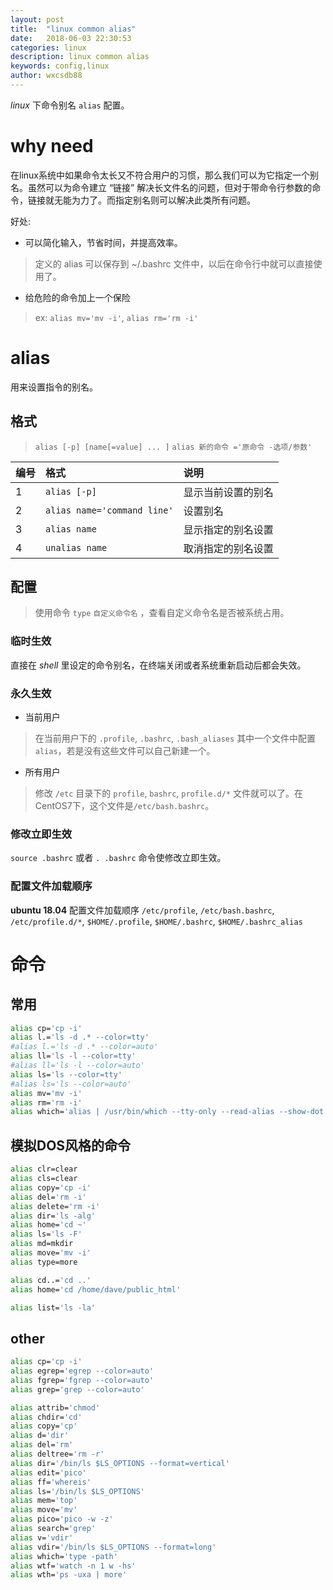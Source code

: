 ```yaml
---
layout: post
title:  "linux common alias"
date:   2018-06-03 22:30:53
categories: linux
description: linux common alias
keywords: config,linux
author: wxcsdb88
---
```


*linux* 下命令别名 `alias` 配置。

# why need

在linux系统中如果命令太长又不符合用户的习惯，那么我们可以为它指定一个别名。虽然可以为命令建立 “链接” 解决长文件名的问题，但对于带命令行参数的命令，链接就无能为力了。而指定别名则可以解决此类所有问题。

好处:

- 可以简化输入，节省时间，并提高效率。
> 定义的 alias 可以保存到 ~/.bashrc 文件中，以后在命令行中就可以直接使用了。
- 给危险的命令加上一个保险

>ex: `alias mv='mv -i'`, `alias rm='rm -i'`

# alias

用来设置指令的别名。

## 格式

> `alias [-p] [name[=value] ... ]`
> `alias 新的命令 ='原命令 -选项/参数'`

|编号|格式|说明|
|:--|:--|:--|
|1|`alias [-p]`|显示当前设置的别名|
|2|`alias name='command line'`|设置别名|
|3|`alias name`|显示指定的别名设置|
|4|`unalias name`|取消指定的别名设置|

## 配置

>使用命令 `type` `自定义命令名` ，查看自定义命令名是否被系统占用。

### 临时生效

直接在 *shell* 里设定的命令别名，在终端关闭或者系统重新启动后都会失效。

### 永久生效

- 当前用户
> 在当前用户下的 `.profile`, `.bashrc`, `.bash_aliases` 其中一个文件中配置 `alias`，若是没有这些文件可以自己新建一个。
- 所有用户
> 修改 `/etc` 目录下的 `profile`, `bashrc`, `profile.d/*` 文件就可以了。在CentOS7下，这个文件是`/etc/bash.bashrc`。

### 修改立即生效

`source .bashrc` 或者 `. .bashrc` 命令使修改立即生效。

### 配置文件加载顺序

**ubuntu 18.04** 配置文件加载顺序 `/etc/profile`, `/etc/bash.bashrc`, `/etc/profile.d/*`,  `$HOME/.profile`, `$HOME/.bashrc`, `$HOME/.bashrc_alias`

# 命令

## 常用

```bash
alias cp='cp -i'
alias l.='ls -d .* --color=tty'
#alias l.='ls -d .* --color=auto'
alias ll='ls -l --color=tty'
#alias ll='ls -l --color=auto'
alias ls='ls --color=tty'
#alias ls='ls --color=auto'
alias mv='mv -i'
alias rm='rm -i'
alias which='alias | /usr/bin/which --tty-only --read-alias --show-dot --show-tilde'
```

## 模拟DOS风格的命令

```bash
alias clr=clear
alias cls=clear
alias copy='cp -i'
alias del='rm -i'
alias delete='rm -i'
alias dir='ls -alg'
alias home='cd ~'
alias ls='ls -F'
alias md=mkdir
alias move='mv -i'
alias type=more

alias cd..='cd ..'
alias home='cd /home/dave/public_html'

alias list='ls -la'
```

## other

```bash
alias cp='cp -i'
alias egrep='egrep --color=auto'
alias fgrep='fgrep --color=auto'
alias grep='grep --color=auto'

alias attrib='chmod'
alias chdir='cd'
alias copy='cp'
alias d='dir'
alias del='rm'
alias deltree='rm -r'
alias dir='/bin/ls $LS_OPTIONS --format=vertical'
alias edit='pico'
alias ff='whereis'
alias ls='/bin/ls $LS_OPTIONS'
alias mem='top'
alias move='mv'
alias pico='pico -w -z'
alias search='grep'
alias v='vdir'
alias vdir='/bin/ls $LS_OPTIONS --format=long'
alias which='type -path'
alias wtf='watch -n 1 w -hs'
alias wth='ps -uxa | more'
```